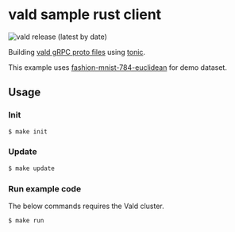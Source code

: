 # vald sample rust client

![vald release (latest by date)](https://img.shields.io/github/v/release/vdaas/vald?display_name=tag&label=vald)

Building [vald gRPC proto files](https://github.com/vdaas/vald/) using [tonic](https://github.com/hyperium).

This example uses [fashion-mnist-784-euclidean](http://ann-benchmarks.com/fashion-mnist-784-euclidean.hdf5) for demo dataset.

## Usage

### Init

```bash
$ make init
```

### Update

```bash
$ make update
```

### Run example code

The below commands requires the Vald cluster.

```bash
$ make run
```

